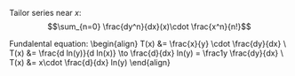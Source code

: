 Tailor series near $x$:
$$\sum_{n=0} \frac{dy^n}{dx}(x)\cdot \frac{x^n}{n!}$$

Fundalental equation:
\begin{align}
    T(x) &= \frac{x}{y} \cdot \frac{dy}{dx} \\
    T(x) &= \frac{d ln(y)}{d ln(x)} \to \frac{d}{dx} ln(y) = \frac1y \frac{dy}{dx} \\
    T(x) &= x\cdot \frac{d}{dx} ln(y)
\end{align}
